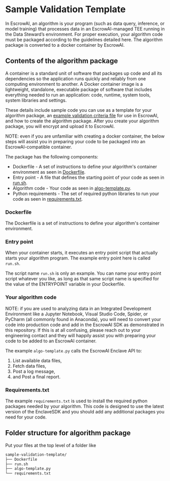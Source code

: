 # Sample Validation Template

In EscrowAI, an algorithm is your program (such as data query, inference, or model training) that processes data in an EscrowAI-managed TEE running in the Data Steward’s environment. For proper execution, your algorithm code must be packaged according to the guidelines detailed here. The algorithm package is converted to a docker container by EscrowAI.

## Contents of the algorithm package

A container is a standard unit of software that packages up code and all its dependencies so the application runs quickly and reliably from one computing environment to another. A Docker container image is a lightweight, standalone, executable package of software that includes everything needed to run an application: code, runtime, system tools, system libraries and settings.

These details include sample code you can use as a template for your algorithm package, an [example validation criteria file](schema.json) for use in EscrowAI, and how to create the algorithm package. After you create your algorithm package, you will encrypt and upload it to EscrowAI.

NOTE: even if you are unfamiliar with creating a docker container, the below steps will assist you in preparing your code to be packaged into an EscrowAI-compatible container.

The package has the following components:

* Dockerfile - A set of instructions to define your algorithm's container environment as seen in [Dockerfile](Dockerfile).
* Entry point -  A file that defines the starting point of your code as seen in [run.sh](run.sh).
* Algorithm code - Your code as seen in [algo-template.py](algo-template.py).
* Python requirements - The set of required python libraries to run your code as seen in [requirements.txt](requirements.txt).

### Dockerfile

The Dockerfile is a set of instructions to define your algorithm's container environment.

### Entry point

When your container starts, it executes an entry point script that actually starts your algorithm program. The example entry point here is called `run.sh`.  

The script name `run.sh` is only an example. You can name your entry point script whatever you like, as long as that same script name is specified for the value of the ENTRYPOINT variable in your Dockerfile.

### Your algorithm code

NOTE: if you are used to analyzing data in an Integrated Development Environment like a Jupyter Notebook, Visual Studio Code, Spider, or PyCharm (all commonly found in Anaconda), you will need to convert your code into production code and add in the EscrowAI SDK as demonstrated in this repository. If this is at all confusing, please reach out to your engineering contact and they will happily assist you with preparing your code to be added to an EscrowAI container.

The example `algo-template.py` calls the EscrowAI Enclave API to:

1. List available data files,
2. Fetch data files,
3. Post a log message,
4. and Post a final report.

### Requirements.txt

The example `requirements.txt` is used to install the required python packages needed by your algorithm. This code is designed to use the latest version of the EnclaveSDK and you should add any additional packages you need for your code.

## Folder structure for algorithm package

Put your files at the top level of a folder like

```bash
sample-validation-template/
├── Dockerfile
├── run.sh
├── algo-template.py
└── requirements.txt
```